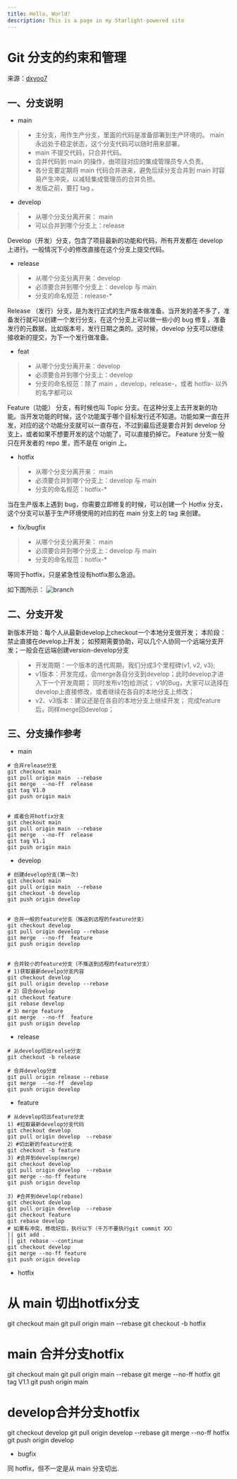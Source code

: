 ```yaml
---
title: Hello, World!
description: This is a page in my Starlight-powered site
---
```


# Git 分支的约束和管理

来源：[dxyoo7](https://dxyoo7.github.io/2016/09/22/git-branch-manage/)

## 一、分支说明

- main

> - 主分支，用作生产分支，里面的代码是准备部署到生产环境的。 main  永远处于稳定状态，这个分支代码可以随时用来部署。
> - main  不提交代码，只合并代码。
> - 合并代码到 main 的操作，由项目对应的集成管理员专人负责。
> - 各分支要定期将 main  代码合并进来，避免后续分支合并到 main  时容易产生冲突，以减轻集成管理员的合并负担。
> - 发版之前，要打 tag 。

- develop

> - 从哪个分支分离开来： main
> - 可以合并到哪个分支上：release

Develop（开发）分支，包含了项目最新的功能和代码，所有开发都在 develop 上进行。一般情况下小的修改直接在这个分支上提交代码。

- release

> - 从哪个分支分离开来：develop
> - 必须要合并到哪个分支上：develop 与 main
> - 分支的命名规范：release-\*

Release （发行）分支，是为发行正式的生产版本做准备。当开发的差不多了，准备发行就可以创建一个发行分支，在这个分支上可以做一些小的 bug 修复，准备发行的元数据，比如版本号，发行日期之类的。这时候，develop 分支可以继续接收新的提交，为下一个发行做准备。

- feat

> - 从哪个分支分离开来：develop
> - 必须要合并到哪个分支上：develop
> - 分支的命名规范：除了 main ，develop，release-，或者 hotfix- 以外的名字都可以

Feature（功能） 分支，有时候也叫 Topic 分支。在这种分支上去开发新的功能。当开发功能的时候，这个功能属于哪个目标发行还不知道。功能如果一直在开发，对应的这个功能分支就可以一直存在，不过到最后还是要合并到 develop 分支上，或者如果不想要开发的这个功能了，可以直接扔掉它。
Feature 分支一般只在开发者的 repo 里，而不是在 origin 上。

- hotfix

> - 从哪个分支分离开来： main
> - 必须要合并到哪个分支上：develop 与 main
> - 分支的命名规范：hotfix-\*

当在生产版本上遇到 bug，你需要立即修复的时候，可以创建一个 Hotfix 分支，这个分支可以基于生产环境使用的对应的在 main  分支上的 tag 来创建。

- fix/bugfix

> - 从哪个分支分离开来： main
> - 必须要合并到哪个分支上：develop 与 main
> - 分支的命名规范：hotfix-\*

等同于hotfix，只是紧急性没有hotfix那么急迫。

如下图所示：
![branch](/images/git_branch.png)

## 二、分支开发

新版本开始：每个人从最新develop上checkout一个本地分支做开发；
本阶段：禁止直接在develop上开发； 如预期需要协助，可以几个人协同一个远端分支开发；一般会在远端创建version-develop分支

> - 开发周期：一个版本的迭代周期，我们分成3个里程碑\(v1, v2, v3\);
> - v1版本：开发完成，会merge各自分支到develop；此时develop才进入下一个开发周期； 同时发布v1包给测试； v1的Bug，大家可以选择在develop上直接修改，或者继续在各自的本地分支上修改；
> - v2、v3版本：建议还是在各自的本地分支上继续开发； 完成feature后，同样merge回develop；

## 三、分支操作参考

- main

```
# 合并release分支
git checkout main 
git pull origin main  --rebase
git merge  --no-ff  release
git tag V1.0
git push origin main 


# 或者合并hotfix分支
git checkout main 
git pull origin main  --rebase
git merge  --no-ff  release
git tag V1.1
git push origin main 
```

- develop

```
# 创建develop分支(第一次)
git checkout main 
git pull origin main  --rebase
git checkout -b develop
git push origin develop


# 合并一般的feature分支（推送到远程的feature分支）
git checkout develop
git pull origin develop --rebase
git merge  --no-ff  feature
git push origin develop


# 合并较小的feature分支（不推送到远程的feature分支）
# 1)获取最新develpo分支内容
git checkout develop
git pull origin develop --rebase
# 2）回合develop
git checkout feature
git rebase develop
# 3）merge feature
git merge  --no-ff  feature
git push origin develop
```

- release

```
# 从develop切出realse分支
git checkout -b release

# 合并develop分支
git pull origin release --rebase
git merge  --no-ff  develop
git push origin develop
```

- feature

```
# 从develop切出feature分支
1) #拉取最新develop分支代码
git checkout develop
git pull origin develop  --rebase
2）#切出新的feature分支
git checkout -b feature
3) #合并到develop(merge)
git checkout develop
git pull origin develop  --rebase
git merge --no-ff feature
git push origin develop

3) #合并到develop(rebase)
git checkout develop
git pull origin develop  --rebase
git checkout feature
git rebase develop
# 如果有冲突，修改好后，执行以下（千万不要执行git commit XX）
|| git add .
|| git rebase --continue
git checkout develop
git merge --no-ff feature
git push origin develop
```

- hotfix

# 从 main 切出hotfix分支

git checkout main
git pull origin main  --rebase
git checkout -b hotfix

# main 合并分支hotfix

git checkout main
git pull origin main  --rebase
git merge  --no-ff  hotfix
git tag V1.1
git push origin main

# develop合并分支hotfix

git checkout develop
git pull origin develop --rebase
git merge  --no-ff  hotfix
git push origin develop

- bugfix

同 hotfix，但不一定是从 main 分支切出.
